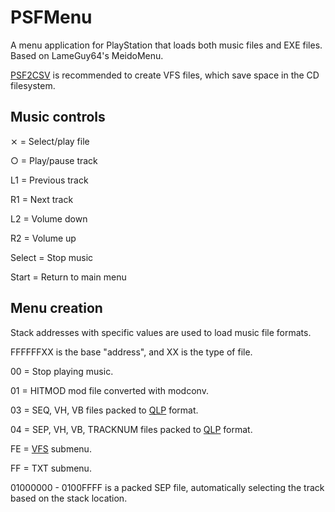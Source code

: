 # PSFMenu
A menu application for PlayStation that loads both music files and EXE files. Based on LameGuy64's MeidoMenu.

[PSF2CSV](https://github.com/John-Spier/Psf2Csv) is recommended to create VFS files, which save space in the CD filesystem.

## Music controls

⨯ = Select/play file

○ = Play/pause track

L1 = Previous track

R1 = Next track

L2 = Volume down

R2 = Volume up

Select = Stop music

Start = Return to main menu

## Menu creation

Stack addresses with specific values are used to load music file formats.

FFFFFFXX is the base "address", and XX is the type of file.

00 = Stop playing music.

01 = HITMOD mod file converted with modconv.

03 = SEQ, VH, VB files packed to [QLP](https://github.com/John-Spier/QLPTool) format.

04 = SEP, VH, VB, TRACKNUM files packed to [QLP](https://github.com/John-Spier/QLPTool) format.

FE = [VFS](https://github.com/John-Spier/VFSTool) submenu.

FF = TXT submenu.

01000000 - 0100FFFF is a packed SEP file, automatically selecting the track based on the stack location.
